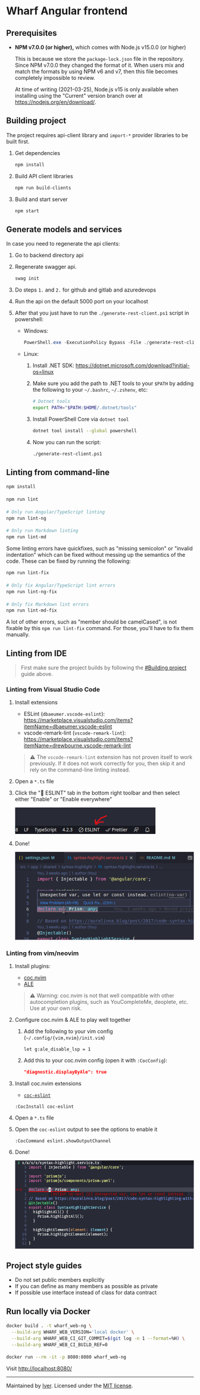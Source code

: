 # Wharf Angular frontend

## Prerequisites

- **NPM v7.0.0 (or higher),** which comes with Node.js v15.0.0 (or higher)

  This is because we store the `package-lock.json` file in the repository.
  Since NPM v7.0.0 they changed the format of it. When users mix and match the
  formats by using NPM v6 and v7, then this file becomes completely impossible
  to review.

  At time of writing (2021-03-25), Node.js v15 is only available when
  installing using the "Current" version branch over at
  <https://nodejs.org/en/download/>.

## Building project

The project requires api-client library and `import-*` provider libraries to be
built first.

1. Get dependencies

   ```bash
   npm install
   ```

2. Build API client libraries

   ```bash
   npm run build-clients
   ```

3. Build and start server

   ```bash
   npm start
   ```

## Generate models and services

In case you need to regenerate the api clients:

1. Go to backend directory api

2. Regenerate swagger api.

   ```powershell
   swag init
   ```

3. Do steps `1.` and `2.` for github and gitlab and azuredevops

4. Run the api on the default 5000 port on your localhost

5. After that you just have to run the `./generate-rest-client.ps1` script in
   powershell:

   - Windows:

     ```powershell
     PowerShell.exe -ExecutionPolicy Bypass -File ./generate-rest-client.ps1
     ```

   - Linux:

     1. Install .NET SDK: <https://dotnet.microsoft.com/download?initial-os=linux>

     2. Make sure you add the path to .NET tools to your `$PATH` by adding the
        following to your `~/.bashrc`, `~/.zshenv`, etc:

        ```sh
        # Dotnet tools
        export PATH="$PATH:$HOME/.dotnet/tools"
        ```

     3. Install PowerShell Core via `dotnet tool`

        ```sh
        dotnet tool install --global powershell
        ```

     4. Now you can run the script:

        ```sh
        ./generate-rest-client.ps1
        ```

## Linting from command-line

```sh
npm install

npm run lint

# Only run Angular/TypeScript linting
npm run lint-ng

# Only run Markdown linting
npm run lint-md
```

Some linting errors have quickfixes, such as "missing semicolon" or
"invalid indentation" which can be fixed without messing up the semantics of the
code. These can be fixed by running the following:

```sh
npm run lint-fix

# Only fix Angular/TypeScript lint errors
npm run lint-ng-fix

# Only fix Markdown lint errors
npm run lint-md-fix
```

A lot of other errors, such as "member should be camelCased", is not fixable by
this `npm run lint-fix` command. For those, you'll have to fix them manually.

## Linting from IDE

> First make sure the project builds by following the [#Building project](#building-project)
> guide above.

### Linting from Visual Studio Code

1. Install extensions

   - ESLint (`dbaeumer.vscode-eslint`): <https://marketplace.visualstudio.com/items?itemName=dbaeumer.vscode-eslint>
   - vscode-remark-lint (`vscode-remark-lint`): <https://marketplace.visualstudio.com/items?itemName=drewbourne.vscode-remark-lint>

   > :warning: The `vscode-remark-lint` extension has not proven itself to work
   > previously. If it does not work correctly for you, then skip it and rely
   > on the command-line linting instead.

2. Open a `*.ts` file

3. Click the "🚫 ESLINT" tab in the bottom right toolbar and then select
   either "Enable" or "Enable everywhere"

   ![ESLINT button in toolbar](./docs/linting-in-vscode-enable.png)

4. Done!

   ![ESLINT extension in action inside VS Code](./docs/linting-in-vscode.png)

### Linting from vim/neovim

1. Install plugins:

   - [coc.nvim](https://github.com/neoclide/coc-eslint)
   - [ALE](https://github.com/dense-analysis/ale)

   > :warning: Warning: coc.nvim is not that well compatible with other
   > autocompletion plugins, such as YouCompleteMe, deoplete, etc. Use at your
   > own risk.

2. Configure coc.nvim & ALE to play well together

   1. Add the following to your vim config (`~/.config/{vim,nvim}/init.vim`)

      ```vim
      let g:ale_disable_lsp = 1
      ```

   2. Add this to your coc.nvim config (open it with `:CocConfig`):

      ```json
      "diagnostic.displayByAle": true
      ```

3. Install coc.nvim extensions

   - [`coc-eslint`](https://github.com/neoclide/coc-eslint)

   ```vim
   :CocInstall coc-eslint
   ```

4. Open a `*.ts` file

5. Open the `coc-eslint` output to see the options to enable it

   ```vim
   :CocCommand eslint.showOutputChannel
   ```

6. Done!

   ![coc-eslint in action inside neovide](./docs/linting-in-neovide.png)

## Project style guides

- Do not set public members explicitly
- If you can define as many members as possible as private
- If possible use interface instead of class for data contract

## Run locally via Docker

```sh
docker build . -t wharf_web-ng \
  --build-arg WHARF_WEB_VERSION='local docker' \
  --build-arg WHARF_WEB_CI_GIT_COMMIT=$(git log -n 1 --format=%H) \
  --build-arg WHARF_WEB_CI_BUILD_REF=0

docker run --rm -it -p 8080:8080 wharf_web-ng
```

Visit <http://localhost:8080/>

---

Maintained by [Iver](https://www.iver.com/en).
Licensed under the [MIT license](./LICENSE).
